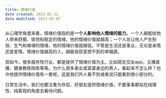 ```yaml
---
title: 情绪价值
date created: 2023-02-22
date modified: 2023-03-07
---
```


从心理学角度来看，情绪价值指的是**一个人影响他人情绪的能力**。一个人越能给他人带来舒服、愉悦和稳定的情绪，他的情绪价值就越高；一个人总让他人产生别扭、生气和难堪的情绪，他的情绪价值就越低。不管是生活还是事业，无论是亲情还是爱情，情绪价值越高的人，越能收获意想不到的幸福感。

现如今，很多服务性行业，都是提供了情绪价值为主。比如陌生交友app，主播直播、健身教练陪练等等。为什么很多美女或富婆身边的男人，看起来不怎么样？也许他提供情绪价值有一套呢，这是我们外人看不到或者说只能看到很小部分的。

日常生活中，我们也要注重为伴侣、好朋友提供情绪价值，不要事事都站在纯理性、纯客观的角度去看待问题。
